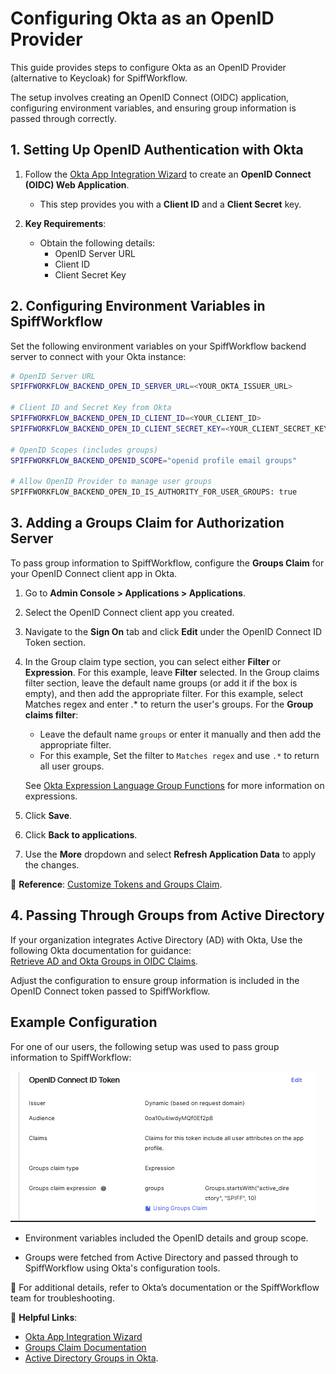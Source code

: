 # Configuring Okta as an OpenID Provider
This guide provides steps to configure Okta as an OpenID Provider (alternative to Keycloak) for SpiffWorkflow. 

The setup involves creating an OpenID Connect (OIDC) application, configuring environment variables, and ensuring group information is passed through correctly.  

## **1. Setting Up OpenID Authentication with Okta**

1. Follow the [Okta App Integration Wizard](https://help.okta.com/en-us/content/topics/apps/apps_app_integration_wizard_oidc.htm) to create an **OpenID Connect (OIDC) Web Application**.
   - This step provides you with a **Client ID** and a **Client Secret** key.

2. **Key Requirements**:
   - Obtain the following details:
     - OpenID Server URL
     - Client ID
     - Client Secret Key  

## **2. Configuring Environment Variables in SpiffWorkflow**

Set the following environment variables on your SpiffWorkflow backend server to connect with your Okta instance:

```bash
# OpenID Server URL
SPIFFWORKFLOW_BACKEND_OPEN_ID_SERVER_URL=<YOUR_OKTA_ISSUER_URL>

# Client ID and Secret Key from Okta
SPIFFWORKFLOW_BACKEND_OPEN_ID_CLIENT_ID=<YOUR_CLIENT_ID>
SPIFFWORKFLOW_BACKEND_OPEN_ID_CLIENT_SECRET_KEY=<YOUR_CLIENT_SECRET_KEY>

# OpenID Scopes (includes groups)
SPIFFWORKFLOW_BACKEND_OPENID_SCOPE="openid profile email groups"

# Allow OpenID Provider to manage user groups
SPIFFWORKFLOW_BACKEND_OPEN_ID_IS_AUTHORITY_FOR_USER_GROUPS: true
```

## **3. Adding a Groups Claim for Authorization Server**

To pass group information to SpiffWorkflow, configure the **Groups Claim** for your OpenID Connect client app in Okta.

1. Go to **Admin Console > Applications > Applications**.

2. Select the OpenID Connect client app you created.

3. Navigate to the **Sign On** tab and click **Edit** under the OpenID Connect ID Token section.

4. In the Group claim type section, you can select either **Filter** or **Expression**. For this example, leave **Filter** selected.
In the Group claims filter section, leave the default name groups (or add it if the box is empty), and then add the appropriate filter. For this example, select Matches regex and enter .* to return the user's groups.
For the **Group claims filter**:
    - Leave the default name `groups` or enter it manually and then add the appropriate filter.
    - For this example, Set the filter to `Matches regex` and use `.*` to return all user groups. 
    
    See [Okta Expression Language Group Functions](https://developer.okta.com/docs/reference/okta-expression-language/#group-functions) for more information on expressions.

5. Click **Save**.

6. Click **Back to applications**.

7. Use the **More** dropdown and select **Refresh Application Data** to apply the changes.

📘 **Reference**: [Customize Tokens and Groups Claim](https://developer.okta.com/docs/guides/customize-tokens-groups-claim/main/).

## **4. Passing Through Groups from Active Directory**

If your organization integrates Active Directory (AD) with Okta, Use the following Okta documentation for guidance:  
   [Retrieve AD and Okta Groups in OIDC Claims](https://support.okta.com/help/s/article/Can-we-retrieve-both-Active-Directory-and-Okta-groups-in-OpenID-Connect-claims?language=en_US).

Adjust the configuration to ensure group information is included in the OpenID Connect token passed to SpiffWorkflow.

## **Example Configuration**

For one of our users, the following setup was used to pass group information to SpiffWorkflow:

![image](images/okta_config.png)

- Environment variables included the OpenID details and group scope.

- Groups were fetched from Active Directory and passed through to SpiffWorkflow using Okta's configuration tools.

📘 For additional details, refer to Okta’s documentation or the SpiffWorkflow team for troubleshooting. 

🔗 **Helpful Links**:  
- [Okta App Integration Wizard](https://help.okta.com/en-us/content/topics/apps/apps_app_integration_wizard_oidc.htm)  
- [Groups Claim Documentation](https://developer.okta.com/docs/guides/customize-tokens-groups-claim/main/)  
- [Active Directory Groups in Okta](https://support.okta.com/help/s/article/Can-we-retrieve-both-Active-Directory-and-Okta-groups-in-OpenID-Connect-claims?language=en_US).  

```{tags} how_to_guide, devops
```
